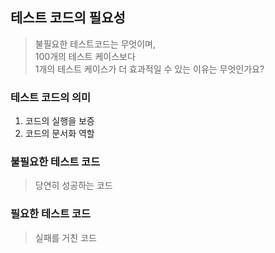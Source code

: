 ## 테스트 코드의 필요성
> 불필요한 테스트코드는 무엇이며,    
> 100개의 테스트 케이스보다    
> 1개의 테스트 케이스가 더 효과적일 수 있는 이유는 무엇인가요?

### 테스트 코드의 의미
1. 코드의 실행을 보증
2. 코드의 문서화 역할
 
### 불필요한 테스트 코드
> 당연히 성공하는 코드

### 필요한 테스트 코드
> 실패를 거친 코드
